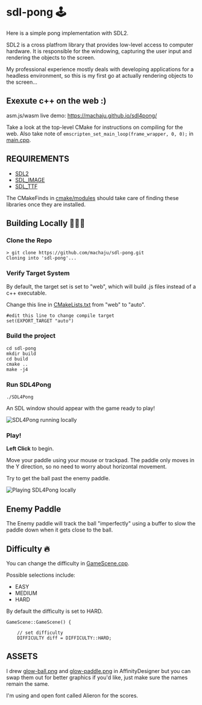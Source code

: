 # sdl-pong 🕹
Here is a simple pong implementation with SDL2. 

SDL2 is a cross platfrom library that provides low-level access to computer hardware. It is responsible for the windowing, capturing the user input and rendering the objects to the screen. 

My professional experience mostly deals with developing applications for a headless environment, so this is my first go at actually rendering objects to the screen...  


## Exexute c++ on the web :) 
asm.js/wasm live demo: https://machaju.github.io/sdl4pong/

Take a look at the top-level CMake for instructions on compiling for the web. Also take note of  `emscripten_set_main_loop(frame_wrapper, 0, 0);` in [main.cpp](main.cpp). 


## REQUIREMENTS

- [SDL2](https://www.libsdl.org/download-2.0.php)
- [SDL_IMAGE](https://www.libsdl.org/projects/SDL_image/)
- [SDL_TTF](https://www.libsdl.org/projects/SDL_ttf/)

The CMakeFinds in [cmake/modules](cmake/modules/) should take care of finding these libraries once they are installed.

## Building Locally 👷‍♀️🚧
### Clone the Repo
   
``` 
> git clone https://github.com/machaju/sdl-pong.git
Cloning into 'sdl-pong'...
```

### Verify Target System

By default, the target set  is set to "web", which will build .js files instead of a c++ executable.

Change this line in [CMakeLists.txt](CMakeLists.txt) from "web" to "auto". 
```
#edit this line to change compile target 
set(EXPORT_TARGET "auto")
```

### Build the project 
``` 
cd sdl-pong
mkdir build
cd build 
cmake ..
make -j4
```

### Run SDL4Pong
```./SDL4Pong```

An SDL window should appear with the game ready to play!  

![SDL4Pong running locally](/images/SDL4Pong-1.png "SDL4Pong")

### Play! 

**Left Click** to begin. 

Move your paddle using your mouse or trackpad. The paddle only moves in the Y direction, so no need to worry about horizontal movement. 

Try to get the ball past the enemy paddle. 

![Playing SDL4Pong locally](/images/SDL4Pong-2.png "SDL4PongPlaying")


## Enemy Paddle
The Enemy paddle will track the ball "imperfectly" using a buffer to slow the paddle down when it gets close to the ball. 

## Difficulty 🔥
You can change the difficulty in [GameScene.cpp](GameScene.cpp).

Possible selections include: 

- EASY
- MEDIUM
- HARD


By default the difficulty is set to HARD. 

```
GameScene::GameScene() {

    // set difficulty
    DIFFICULTY diff = DIFFICULTY::HARD;
```

## ASSETS
I drew [glow-ball.png](assets/glow-ball.png) and [glow-paddle.png](assets/glow-paddle.png) in AffinityDesigner but you can swap them out for better graphics if you'd like, just make sure the names remain the same. 

I'm using and open font called Alieron for the scores. 

